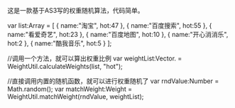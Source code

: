 这是一款基于AS3写的权重随机算法，代码简单。

var list:Array = [ { name:"淘宝", hot:47 }, { name:"百度搜索", hot:55 }, { name:"看爱奇艺", hot:23 }, { name:"百度地图", hot:10 }, { name:"开心消消乐", hot:2 }, { name:"酷我音乐", hot:5 } ];

//调用一个方法，就可以算出权重比例
var weightList:Vector.<Weight>  = WeightUtil.calculateWeights(list, "hot");

//直接调用内置的随机函数，就可以进行权重随机了
var rndValue:Number = Math.random();
var matchWeight:Weight = WeightUtil.matchWeight(rndValue, weightList);
